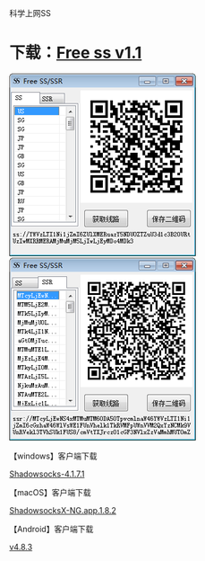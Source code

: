 科学上网SS
<p><h1><strong>下载：<a href="https://raw.githubusercontent.com/missgua/freess/master/Free%20SS.zip" target="_blank">Free ss v1.1</a></strong></h1></p>
<img src="https://github.com/missgua/freess/blob/master/111.png?raw=true">
<img src="https://github.com/missgua/freess/blob/master/112.png?raw=true">

【windows】客户端下载
<p><a href="https://github.com/shadowsocks/shadowsocks-windows/releases/download/4.1.7.1/Shadowsocks-4.1.7.1.zip" target="_blank">Shadowsocks-4.1.7.1</a></p>
【macOS】客户端下载
<p><a href="https://github.com/shadowsocks/ShadowsocksX-NG/releases/download/v1.8.2/ShadowsocksX-NG.app.1.8.2.zip" target="_blank">ShadowsocksX-NG.app.1.8.2</a></p>
【Android】客户端下载
<p><a href="https://github.com/shadowsocks/shadowsocks-android/releases?utm_source=textarea.com&utm_medium=textarea.com&utm_campaign=article" target="_blank">v4.8.3</a></p>
